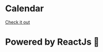 # Calendar
[Check it out][app_url]

# Powered by ReactJs :blue_heart:

[app_url]: <https://thorhuno.github.io/calendar/>